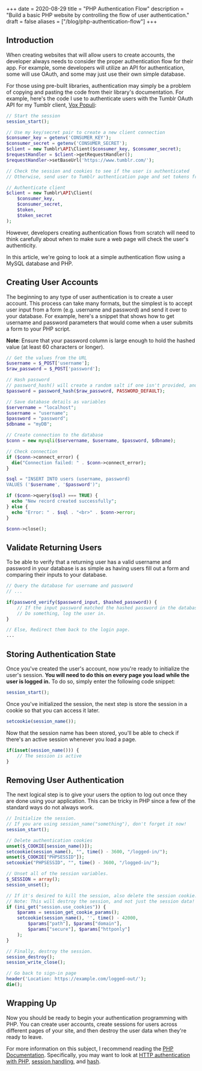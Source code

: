 +++
date = 2020-08-29
title = "PHP Authentication Flow"
description = "Build a basic PHP website by controlling the flow of user authentication."
draft = false
aliases = ["/blog/php-authentication-flow"]
+++

## Introduction

When creating websites that will allow users to create accounts, the developer
always needs to consider the proper authentication flow for their app. For
example, some developers will utilize an API for authentication, some will use
OAuth, and some may just use their own simple database.

For those using pre-built libraries, authentication may simply be a problem of
copying and pasting the code from their library's documentation. For example,
here's the code I use to authenticate users with the Tumblr OAuth API for my
Tumblr client, [Vox Populi](https://git.sr.ht/~kaizoku/vox-populi/):

```php
// Start the session
session_start();

// Use my key/secret pair to create a new client connection
$consumer_key = getenv('CONSUMER_KEY');
$consumer_secret = getenv('CONSUMER_SECRET');
$client = new Tumblr\API\Client($consumer_key, $consumer_secret);
$requestHandler = $client->getRequestHandler();
$requestHandler->setBaseUrl('https://www.tumblr.com/');

// Check the session and cookies to see if the user is authenticated
// Otherwise, send user to Tumblr authentication page and set tokens from Tumblr's response

// Authenticate client
$client = new Tumblr\API\Client(
    $consumer_key,
    $consumer_secret,
    $token,
    $token_secret
);
```

However, developers creating authentication flows from scratch will need to
think carefully about when to make sure a web page will check the user's
authenticity.

In this article, we're going to look at a simple authentication flow using a
MySQL database and PHP.

## Creating User Accounts

The beginning to any type of user authentication is to create a user account.
This process can take many formats, but the simplest is to accept user input
from a form (e.g. username and password) and send it over to your database. For
example, here's a snippet that shows how to get username and password parameters
that would come when a user submits a form to your PHP script.

**Note**: Ensure that your password column is large enough to hold the hashed
value (at least 60 characters or longer).

```php
// Get the values from the URL
$username = $_POST['username'];
$raw_password = $_POST['password'];

// Hash password
// password_hash() will create a random salt if one isn't provided, and this is generally the easiest and most secure approach.
$password = password_hash($raw_password, PASSWORD_DEFAULT);

// Save database details as variables
$servername = "localhost";
$username = "username";
$password = "password";
$dbname = "myDB";

// Create connection to the database
$conn = new mysqli($servername, $username, $password, $dbname);

// Check connection
if ($conn->connect_error) {
  die("Connection failed: " . $conn->connect_error);
}

$sql = "INSERT INTO users (username, password)
VALUES ('$username', '$password')";

if ($conn->query($sql) === TRUE) {
  echo "New record created successfully";
} else {
  echo "Error: " . $sql . "<br>" . $conn->error;
}

$conn->close();
```

## Validate Returning Users

To be able to verify that a returning user has a valid username and password in
your database is as simple as having users fill out a form and comparing their
inputs to your database.

```php
// Query the database for username and password
// ...

if(password_verify($password_input, $hashed_password)) {
    // If the input password matched the hashed password in the database
    // Do something, log the user in.
}

// Else, Redirect them back to the login page.
...
```

## Storing Authentication State

Once you've created the user's account, now you're ready to initialize the
user's session. **You will need to do this on every page you load while the user
is logged in.** To do so, simply enter the following code snippet:

```php
session_start();
```

Once you've initialized the session, the next step is store the session in a
cookie so that you can access it later.

```php
setcookie(session_name());
```

Now that the session name has been stored, you'll be able to check if there's an
active session whenever you load a page.

```php
if(isset(session_name())) {
    // The session is active
}
```

## Removing User Authentication

The next logical step is to give your users the option to log out once they are
done using your application. This can be tricky in PHP since a few of the
standard ways do not always work.

```php
// Initialize the session.
// If you are using session_name("something"), don't forget it now!
session_start();

// Delete authentication cookies
unset($_COOKIE[session_name()]);
setcookie(session_name(), "", time() - 3600, "/logged-in/");
unset($_COOKIE["PHPSESSID"]);
setcookie("PHPSESSID", "", time() - 3600, "/logged-in/");

// Unset all of the session variables.
$_SESSION = array();
session_unset();

// If it's desired to kill the session, also delete the session cookie.
// Note: This will destroy the session, and not just the session data!
if (ini_get("session.use_cookies")) {
    $params = session_get_cookie_params();
    setcookie(session_name(), '', time() - 42000,
        $params["path"], $params["domain"],
        $params["secure"], $params["httponly"]
    );
}

// Finally, destroy the session.
session_destroy();
session_write_close();

// Go back to sign-in page
header('Location: https://example.com/logged-out/');
die();
```

## Wrapping Up

Now you should be ready to begin your authentication programming with PHP. You
can create user accounts, create sessions for users across different pages of
your site, and then destroy the user data when they're ready to leave.

For more information on this subject, I recommend reading the
[PHP Documentation](https://www.php.net/). Specifically, you may want to look at
[HTTP authentication with PHP](https://www.php.net/manual/en/features.http-auth.php),
[session handling](https://www.php.net/manual/en/book.session.php), and
[hash](https://www.php.net/manual/en/function.hash.php).
